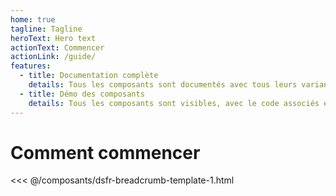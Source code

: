 ```yaml
---
home: true
tagline: Tagline
heroText: Hero text
actionText: Commencer
actionLink: /guide/
features:
  - title: Documentation complète
    details: Tous les composants sont documentés avec tous leurs variants
  - title: Démo des composants 
    details: Tous les composants sont visibles, avec le code associés et tous leurs variants
---
```


<script setup>
import {onMounted} from 'vue'
import '@gouvfr/dsfr/dist/dsfr/dsfr.min.css'

import DsfrButton from './composants/DsfrButton.vue'
import DsfrAccordion from './composants/DsfrAccordion.vue'
import DsfrBreadcrumb from './composants/DsfrBreadcrumb.vue'

onMounted(() => import('@gouvfr/dsfr/dist/dsfr/dsfr.module.js'))
</script>

# Comment commencer

<DsfrAccordion />
<DsfrBreadcrumb />

<<< @/composants/dsfr-breadcrumb-template-1.html
